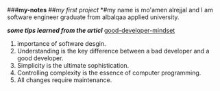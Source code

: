 ###**my-notes**
##*my first project*
*#my name is mo'amen alrejjal and I am software engineer graduate from albalqaa applied university.

***some tips learned from the articl*** [good-developer-mindset](https://www.freecodecamp.org/news/learn-the-fundamentals-of-a-good-developer-mindset-in-15-minutes-81321ab8a682/)
1. importance of software desgin.
2. Understanding is the key difference between a bad developer and a good developer.
3. Simplicity is the ultimate sophistication.
4. Controlling complexity is the essence of computer programming.
5. All changes require maintenance.
